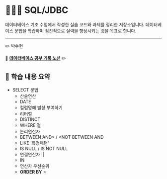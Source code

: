 # 🧑🏻‍💻 SQL/JDBC

데이터베이스 기초 수업에서 작성한 실습 코드와 과제를 정리한 저장소입니다.
데이터베이스 문법을 학습하며 점진적으로 실력을 향상시키는 것을 목표로 합니다.

---
:pencil2: 박수현

:paperclip: **[데이터베이스 공부 기록 노션](https://ubiquitous-woodpecker-cc5.notion.site/SQL-JDBC-9-5-2598e71b864f80af86a1c402ca478de9?source=copy_link)** :pencil2:

## 📘 학습 내용 요약
- SELECT 문법
  - 산술연산
  - DATE
  - 컬럼명에 별칭 부여하기
  - 리터럴
  - DISTINCT
  - WHERE 절
  - 논리연산자
  - BETWEEN AND>  / <NOT BETWEEN AND
  - LIKE '특정패턴'
  - IS NULL / IS NOT NULL
  - 연결연산자 ||
  - IN
  - 연산자 우선순위
  - **ORDER BY** ⭐
